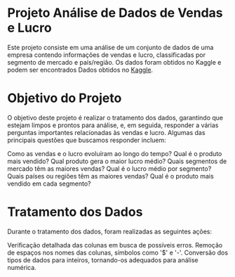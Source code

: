 # Projeto Análise de Dados de Vendas e Lucro

Este projeto consiste em uma análise de um conjunto de dados de uma empresa contendo informações de vendas e lucro, classificadas por segmento de mercado e país/região. Os dados foram obtidos no Kaggle e podem ser encontrados Dados obtidos no [Kaggle](https://www.kaggle.com/datasets/atharvaarya25/financials/code).

# Objetivo do Projeto

O objetivo deste projeto é realizar o tratamento dos dados, garantindo que estejam limpos e prontos para análise, e, em seguida, responder a várias perguntas importantes relacionadas às vendas e lucro. Algumas das principais questões que buscamos responder incluem:

Como as vendas e o lucro evoluíram ao longo do tempo?
Qual é o produto mais vendido?
Qual produto gera o maior lucro médio?
Quais segmentos de mercado têm as maiores vendas?
Qual é o lucro médio por segmento?
Quais países ou regiões têm as maiores vendas?
Qual é o produto mais vendido em cada segmento?

# Tratamento dos Dados
Durante o tratamento dos dados, foram realizadas as seguintes ações:

Verificação detalhada das colunas em busca de possíveis erros.
Remoção de espaços nos nomes das colunas, símbolos como '$' e '-'.
Conversão dos tipos de dados para inteiros, tornando-os adequados para análise numérica.


